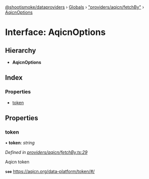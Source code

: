 [@shootismoke/dataproviders](../README.md) › [Globals](../globals.md) › ["providers/aqicn/fetchBy"](../modules/_providers_aqicn_fetchby_.md) › [AqicnOptions](_providers_aqicn_fetchby_.aqicnoptions.md)

# Interface: AqicnOptions

## Hierarchy

* **AqicnOptions**

## Index

### Properties

* [token](_providers_aqicn_fetchby_.aqicnoptions.md#token)

## Properties

###  token

• **token**: *string*

*Defined in [providers/aqicn/fetchBy.ts:29](https://github.com/shootismoke/common/blob/0ff5619/packages/dataproviders/src/providers/aqicn/fetchBy.ts#L29)*

Aqicn token

**`see`** https://aqicn.org/data-platform/token/#/
